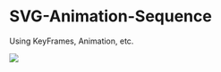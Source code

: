 # SVG-Animation-Sequence

Using KeyFrames, Animation, etc. 


<img src="https://image.flaticon.com/icons/svg/1527/1527509.svg" style="width=25%">
